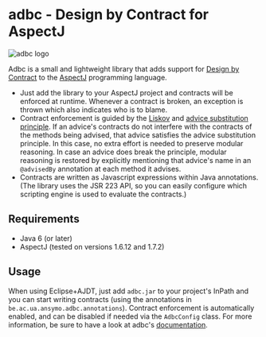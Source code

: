 adbc - Design by Contract for AspectJ
=====================================

![adbc logo](https://raw.github.com/timmolderez/adbc/doc/adbc.png)

Adbc is a small and lightweight library that adds support for [Design by Contract](http://en.wikipedia.org/wiki/Design_by_contract) to the [AspectJ](http://eclipse.org/aspectj/) programming language.

- Just add the library to your AspectJ project and contracts will be enforced at runtime. Whenever a contract is broken, an exception is thrown which also indicates who is to blame.
- Contract enforcement is guided by the [Liskov](http://en.wikipedia.org/wiki/Liskov_substitution_principle) and [advice substitution principle](http://dl.acm.org/citation.cfm?id=2162015). If an advice's contracts do not interfere with the contracts of the methods being advised, that advice satisfies the advice substitution principle. In this case, no extra effort is needed to preserve modular reasoning. In case an advice does break the principle, modular reasoning is restored by explicitly mentioning that advice's name in an `@advisedBy` annotation at each method it advises.
- Contracts are written as Javascript expressions within Java annotations. (The library uses the JSR 223 API, so you can easily configure which scripting engine is used to evaluate the contracts.)

## Requirements

- Java 6 (or later)
- AspectJ (tested on versions 1.6.12 and 1.7.2)

## Usage

When using Eclipse+AJDT, just add `adbc.jar` to your project's InPath and you can start writing contracts (using the annotations in `be.ac.ua.ansymo.adbc.annotations`). Contract enforcement is automatically enabled, and can be disabled if needed via the `AdbcConfig` class. 
For more information, be sure to have a look at adbc's [documentation](https://raw.github.com/timmolderez/adbc/doc/README.pdf).